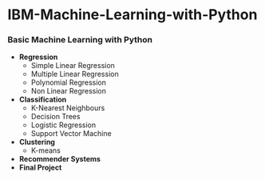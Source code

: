 # IBM-Machine-Learning-with-Python
### Basic Machine Learning with Python
- **Regression**
  - Simple Linear Regression
  - Multiple Linear Regression
  - Polynomial Regression
  - Non Linear Regression
- **Classification**
  - K-Nearest Neighbours
  - Decision Trees
  - Logistic Regression
  - Support Vector Machine
- **Clustering**
  - K-means
- **Recommender Systems**
- **Final Project**
